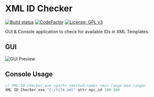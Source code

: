 # XML ID Checker
[![Build status](https://ci.appveyor.com/api/projects/status/82l3fe9x00imh2tm?svg=true)](https://ci.appveyor.com/project/Iswenzz/xml-id-checker-a4pii)
[![CodeFactor](https://www.codefactor.io/repository/github/iswenzz/xml-id-checker/badge)](https://www.codefactor.io/repository/github/iswenzz/xml-id-checker)
[![License: GPL v3](https://img.shields.io/badge/License-GPLv3-blue.svg)](https://www.gnu.org/licenses/gpl-3.0)

GUI & Console application to check for available IDs in XML Templates.

## GUI

![GUI Preview](https://i.imgur.com/pXiWuyZ.png)

## Console Usage
```c
// XML ID Checker.exe <path> <method:name> <min range:max range>
XML ID Checker.exe "C:/file.xml" attr:npc_id 100:200
```
